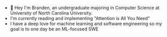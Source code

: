- 👋 Hey I'm Branden, an undergraduate majoring in Computer Science at University of North Carolina University.
- I'm currently reading and implementing "Attention is All You Need"
- I have a deep love for machine learning and software engineering so my goal is to one day be an ML-focused SWE
